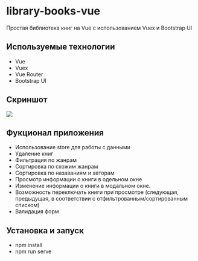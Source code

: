 # library-books-vue

Простая библиотека книг на Vue с использованием Vuex и Bootstrap UI

## Используемые технологии
+ Vue
+ Vuex
+ Vue Router
+ Bootstrap UI

## Скриншот
<img src="https://i.ibb.co/HqTJHGj/books.png"/>

## Фукционал приложения

- Использование store для работы с данными
- Удаление книг
- Фильтрация по жанрам
- Сортировка по схожим жанрам
- Сортировка по назаваниям и авторам
- Просмотр информации о книги в одельном окне
- Изменение информации о книги в модальном окне.
- Возможность переключать книги при просмотре (следующая, предыдущая, в соответствии с отфильтрованным/сортированным списком)
- Валидация форм

## Установка и запуск

+ npm install
+ npm run serve
